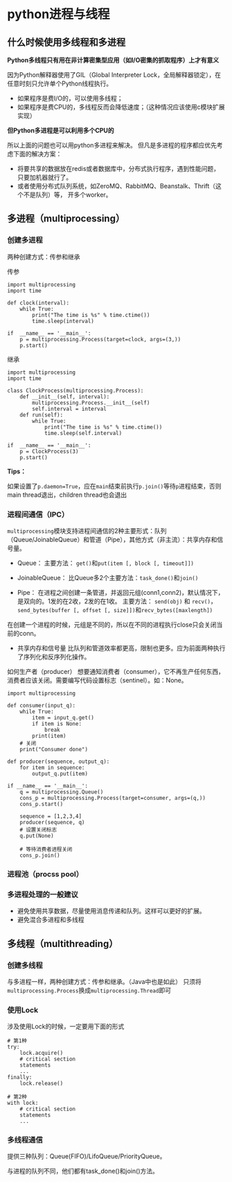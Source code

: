 # python进程与线程

## 什么时候使用多线程和多进程
__Python多线程只有用在非计算密集型应用（如I/O密集的抓取程序）上才有意义__

因为Python解释器使用了GIL（Global Interpreter Lock，全局解释器锁定），在任意时刻只允许单个Python线程执行。

- 如果程序是费I/O的，可以使用多线程；
- 如果程序是费CPU的，多线程反而会降低速度；（这种情况应该使用c模块扩展实现）

__但Python多进程是可以利用多个CPU的__

所以上面的问题也可以用python多进程来解决。
但凡是多进程的程序都应优先考虑下面的解决方案：

- 将要共享的数据放在redis或者数据库中，分布式执行程序，遇到性能问题，只要加机器就行了。
- 或者使用分布式队列系统，如ZeroMQ、RabbitMQ、Beanstalk、Thrift（这个不是队列）等， 开多个worker。

## 多进程（multiprocessing）

### 创建多进程
两种创建方式：传参和继承

传参 

    import multiprocessing
    import time
    
    def clock(interval):
        while True:
            print("The time is %s" % time.ctime())
            time.sleep(interval)
    
    if  __name__ == '__main__':
        p = multiprocessing.Process(target=clock, args=(3,))
        p.start()

继承 

    import multiprocessing
    import time
    
    class ClockProcess(multiprocessing.Process):
        def __init__(self, interval):
            multiprocessing.Process.__init__(self)
            self.interval = interval
        def run(self):
            while True:
                print("The time is %s" % time.ctime())
                time.sleep(self.interval)
    
    if  __name__ == '__main__':
        p = ClockProcess(3)
        p.start()

__Tips：__ 

如果设置了`p.daemon=True`，应在`main`结束前执行`p.join()`等待`p`进程结束，否则main thread退出，children thread也会退出

### 进程间通信（IPC）
`multiprocessing`模块支持进程间通信的2种主要形式：队列（Queue/JoinableQueue）和管道（Pipe），其他方式（非主流）：共享内存和信号量。

* Queue：
主要方法： `get()`和`put(item [, block [, timeout]])`

* JoinableQueue：
比Queue多2个主要方法：`task_done()`和`join()`

* Pipe：
在进程之间创建一条管道，并返回元组(conn1,conn2)，默认情况下，是双向的。1发的在2收，2发的在1收。
主要方法： `send(obj)` 和 `recv()`， `send_bytes(buffer [, offset [, size]])`和`recv_bytes([maxlength])`

在创建一个进程的时候，元组是不同的，所以在不同的进程执行close只会关闭当前的conn。

* 共享内存和信号量
比队列和管道效率都更高，限制也更多。应为前面两种执行了序列化和反序列化操作。

如何生产者（producer） 想要通知消费者（consumer），它不再生产任何东西，消费者应该关闭。需要编写代码设置标志（sentinel）。如：None。

    import multiprocessing
    
    def consumer(input_q):
        while True:
            item = input_q.get()
            if item is None:
                break
            print(item)
        # 关闭
        print("Consumer done")
    
    def producer(sequence, output_q):
        for item in sequence:
            output_q.put(item)
    
    if __name__ == '__main__':
        q = multiprocessing.Queue()
        cons_p = multiprocessing.Process(target=consumer, args=(q,))
        cons_p.start()
    
        sequence = [1,2,3,4]
        producer(sequence, q)
        # 设置关闭标志
        q.put(None)
    
        # 等待消费者进程关闭
        cons_p.join()

### 进程池（procss pool）

### 多进程处理的一般建议
* 避免使用共享数据，尽量使用消息传递和队列。这样可以更好的扩展。
* 避免混合多进程和多线程

## 多线程（multithreading）

### 创建多线程
与多进程一样，两种创建方式：传参和继承。（Java中也是如此）
只须将`multiprocessing.Process`换成`multiprocessing.Thread`即可

### 使用Lock
涉及使用Lock的时候，一定要用下面的形式

    # 第1种
    try:
        lock.acquire()
        # critical section
        statements
        ...
    finally:
        lock.release()

    # 第2种
    with lock:
        # critical section
        statements
        ...

### 多线程通信
提供三种队列：Queue(FIFO)/LifoQueue/PriorityQueue。

与进程的队列不同，他们都有task_done()和join()方法。

